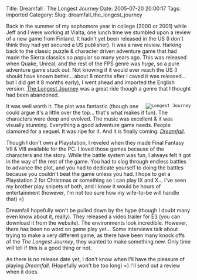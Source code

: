 Title: Dreamfall : The Longest Journey
Date: 2005-07-20 20:00:17
Tags: imported
Category: 
Slug: dreamfall_the_longest_journey

Back in the summer of my sophomore year in college (2000 or 2001) while Jeff and I were working at Vialta, one lunch time we stumbled upon a review of a new game from Finland.  It hadn't yet been released in the US (I don't think they had yet secured a US publisher).  It was a rave review.  Harking back to the classic puzzle & character driven adventure game that had made the Sierra classics so popular so many years ago.  This was released when Quake, Unreal, and the rest of the FPS genre was <em>huge</em>, so a pure adventure game stuck out.  Not knowing if it would ever reach the US (I should have known better... about 8 months after I caved it was released... but I did get it 8 months early), I went ahead and imported the English version.  <a href="http://www.longestjourney.com/">The Longest Journey</a> was a great ride though a genre that I thought had been abandoned.

<code><div style="float: right;"><img src="http://www.longestjourney.com/globalGFX/logo.gif" alt="Longest Journey" /></div></code>

It was well worth it.  The plot was fantastic (though one could argue it's a little over the top... that's what makes it fun).  The characters were deep and evolved.  The music was excellent & it was visually stunning.  Everything a good adventure game needs.  People clamored for a sequel.  It was ripe for it.  And it is finally coming: <em><a href="http://www.dreamfall.com">Dreamfall</a></em>.

Though I don't own a Playstation, I reveled when they made Final Fantasy VII & VIII available for the PC.  I loved those games because of the characters and the story.  While the battle system was fun, I always felt it got in the way of the rest of the game.  You had to slog through endless battles to advance the plot, and you had to dedicate yourself to doing the battles because you couldn't beat the game unless you had.  I hope to get a Playstation 2 for Christmas or something so I can play IX and X... I've seen my brother play snipets of both, and I know it would be hours of entertainment (however, I'm not too sure how my wife-to-be will handle that) =)

Dreamfall hopefully won't be pulled down by the hype (though I doubt many even know about it, really).  They released a video trailer for E3 (you can download it from the website).  The environments look incredible.  However, there has been no word on game play yet... Some interviews talk about trying to make a very different game, as there have been many knock offs of the <em>The Longest Journey</em>, they wanted to make something new.  Only time will tell if this is a good thing or not.

As there is no release date yet, I don't know when I'll have the pleasure of playing <em>Dreamfall</em>.  (Hopefully won't be too long) =)  I'll send out a review when it does.

<code><div style="clear:both;"></div></code>
